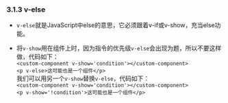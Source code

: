 ### 3.1.3 v-else
* `v-else`就是JavaScript中else的意思，它必须跟着v-if或v-show，充当else功能。<br/>

* 将`v-show`用在组件上时，因为指令的优先级`v-else`会出现为题，所以不要这样做，代码如下：<br/>
  `<custom-component v-show='condition'></custom-component>`<br/>
  `<p v-else>这可能也是一个组件</p>`<br/>
  我们可以用另一个`v-show`替换`v-else`，代码如下：<br/>
  `<custom-component v-show='condition'></custom-component>`<br/>
  `<p v-show='!condition'>这可能也是一个组件</p>`